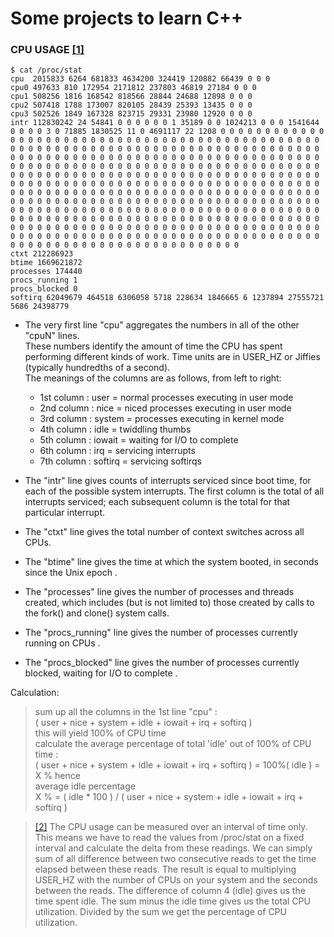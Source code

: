 # Some projects to learn C++ #
### CPU USAGE [[1]](https://supportcenter.checkpoint.com/supportcenter/portal?eventSubmit_doGoviewsolutiondetails=&solutionid=sk65143) ###
```
$ cat /proc/stat
cpu  2015833 6264 681833 4634200 324419 120882 66439 0 0 0
cpu0 497633 810 172954 2171812 237803 46819 27184 0 0 0
cpu1 508256 1816 168542 818566 28844 24688 12898 0 0 0
cpu2 507418 1788 173007 820105 28439 25393 13435 0 0 0
cpu3 502526 1849 167328 823715 29331 23980 12920 0 0 0
intr 112830242 24 54841 0 0 0 0 0 0 1 35189 0 0 1024213 0 0 0 1541644 0 0 0 0 3 0 71885 1830525 11 0 4691117 22 1208 0 0 0 0 0 0 0 0 0 0 0 0 0 0 0 0 0 0 0 0 0 0 0 0 0 0 0 0 0 0 0 0 0 0 0 0 0 0 0 0 0 0 0 0 0 0 0 0 0 0 0 0 0 0 0 0 0 0 0 0 0 0 0 0 0 0 0 0 0 0 0 0 0 0 0 0 0 0 0 0 0 0 0 0 0 0 0 0 0 0 0 0 0 0 0 0 0 0 0 0 0 0 0 0 0 0 0 0 0 0 0 0 0 0 0 0 0 0 0 0 0 0 0 0 0 0 0 0 0 0 0 0 0 0 0 0 0 0 0 0 0 0 0 0 0 0 0 0 0 0 0 0 0 0 0 0 0 0 0 0 0 0 0 0 0 0 0 0 0 0 0 0 0 0 0 0 0 0 0 0 0 0 0 0 0 0 0 0 0 0 0 0 0 0 0 0 0 0 0 0 0 0 0 0 0 0 0 0 0 0 0 0 0 0 0 0 0 0 0 0 0 0 0 0 0 0 0 0 0 0 0 0 0 0 0 0 0 0 0 0 0 0 0 0 0 0 0 0 0 0 0 0 0 0 0 0 0 0 0 0 0 0 0 0 0 0 0 0 0 0 0 0 0 0 0 0 0 0 0 0 0 0 0 0 0 0 0 0 0 0 0 0 0 0 0 0 0 0 0 0 0 0 0 0 0 0 0 0 0 0 0 0 0 0 0 0 0 0 0 0 0 0 0 0 0 0 0 0 0 0 0 0 0 0 0 0 0 0 0 0 0 0 0 0 0 0 0 0 0 0 0 0 0 0 0 0 0 0 0 0 0 0 0 0 0 0 0 0 0 0 0 0 0 0 0 0 0 0 0 0 0 0 0 0 0 0 0 0 0 0 0 0 0 0 0 0 0 0 0 0 0 0 0 0 0 0 0 0 0 0 0 0 0 0 0 0 0 0 0 0 0 0 0 0 0 0 0 0 0 0 0 0 0 0 0 0 0 0 0 0 0 0 0 0 0 0 0 0 0 0 0 0 0 0 0 0 0 0
ctxt 212286923
btime 1669621872
processes 174440
procs_running 1
procs_blocked 0
softirq 62049679 464518 6306058 5718 228634 1846665 6 1237894 27555721 5686 24398779

 ```
- The very first line "cpu" aggregates the numbers in all of the other "cpuN" lines.<br/>
    These numbers identify the amount of time the CPU has spent performing different kinds of work. Time units are in USER_HZ or Jiffies (typically hundredths of a second).
    <br/>
    The meanings of the columns are as follows, from left to right:
    - 1st column : user = normal processes executing in user mode
    - 2nd column : nice = niced processes executing in user mode
    - 3rd column : system = processes executing in kernel mode
    - 4th column : idle = twiddling thumbs
    - 5th column : iowait = waiting for I/O to complete
    - 6th column : irq = servicing interrupts
    - 7th column : softirq = servicing softirqs


- The "intr" line gives counts of interrupts serviced since boot time, for each of the possible system interrupts. The first column is the total of all interrupts serviced; each subsequent column is the total for that particular interrupt.
- The "ctxt" line gives the total number of context switches across all CPUs.
- The "btime" line gives the time at which the system booted, in seconds since the Unix epoch .
- The "processes" line gives the number of processes and threads created, which includes (but is not limited to) those created by calls to the fork() and clone() system calls.
- The "procs_running" line gives the number of processes currently running on CPUs .
- The "procs_blocked" line gives the number of processes currently blocked, waiting for I/O to complete .

Calculation:<br/>
>sum up all the columns in the 1st line "cpu" :<br/>
    ( user + nice + system + idle + iowait + irq + softirq )<br/>
    this will yield 100% of CPU time<br/>
    calculate the average percentage of total 'idle' out of 100% of CPU time :<br/>
    ( user + nice + system + idle + iowait + irq + softirq ) = 100%( idle ) = X % hence<br/>
    average idle percentage <br/>
    X % = ( idle * 100 ) / ( user + nice + system + idle + iowait + irq + softirq )<br/>

>[[2]](https://www.idnt.net/en-US/kb/941772) The CPU usage can be measured over an interval of time only. This means we have to read the values from /proc/stat on a fixed interval and calculate the delta from these readings.
We can simply sum of all difference between two consecutive reads to get the time elapsed between these reads. The result is equal to multiplying USER_HZ with the number of CPUs on your system and the seconds between the reads. The difference of column 4 (idle) gives us the time spent idle. The sum minus the idle time gives us the total CPU utilization. Divided by the sum we get the percentage of CPU utilization.